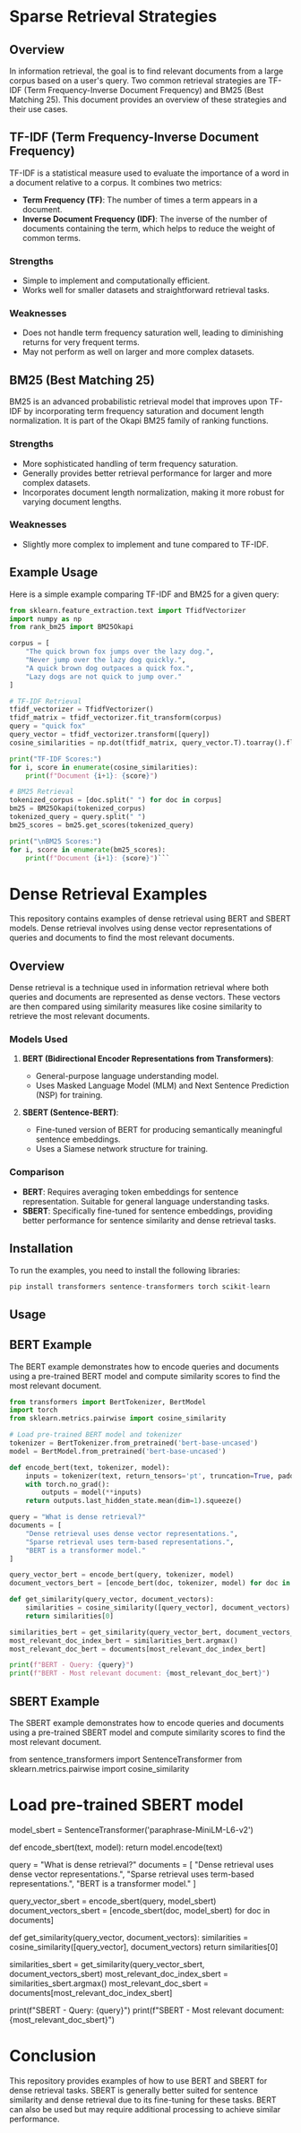 # Sparse Retrieval Strategies

## Overview
In information retrieval, the goal is to find relevant documents from a large corpus based on a user's query. Two common retrieval strategies are TF-IDF (Term Frequency-Inverse Document Frequency) and BM25 (Best Matching 25). This document provides an overview of these strategies and their use cases.

## TF-IDF (Term Frequency-Inverse Document Frequency)
TF-IDF is a statistical measure used to evaluate the importance of a word in a document relative to a corpus. It combines two metrics:
- **Term Frequency (TF)**: The number of times a term appears in a document.
- **Inverse Document Frequency (IDF)**: The inverse of the number of documents containing the term, which helps to reduce the weight of common terms.

### Strengths
- Simple to implement and computationally efficient.
- Works well for smaller datasets and straightforward retrieval tasks.

### Weaknesses
- Does not handle term frequency saturation well, leading to diminishing returns for very frequent terms.
- May not perform as well on larger and more complex datasets.

## BM25 (Best Matching 25)
BM25 is an advanced probabilistic retrieval model that improves upon TF-IDF by incorporating term frequency saturation and document length normalization. It is part of the Okapi BM25 family of ranking functions.

### Strengths
- More sophisticated handling of term frequency saturation.
- Generally provides better retrieval performance for larger and more complex datasets.
- Incorporates document length normalization, making it more robust for varying document lengths.

### Weaknesses
- Slightly more complex to implement and tune compared to TF-IDF.

## Example Usage
Here is a simple example comparing TF-IDF and BM25 for a given query:

```python
from sklearn.feature_extraction.text import TfidfVectorizer
import numpy as np
from rank_bm25 import BM25Okapi

corpus = [
    "The quick brown fox jumps over the lazy dog.",
    "Never jump over the lazy dog quickly.",
    "A quick brown dog outpaces a quick fox.",
    "Lazy dogs are not quick to jump over."
]

# TF-IDF Retrieval
tfidf_vectorizer = TfidfVectorizer()
tfidf_matrix = tfidf_vectorizer.fit_transform(corpus)
query = "quick fox"
query_vector = tfidf_vectorizer.transform([query])
cosine_similarities = np.dot(tfidf_matrix, query_vector.T).toarray().flatten()

print("TF-IDF Scores:")
for i, score in enumerate(cosine_similarities):
    print(f"Document {i+1}: {score}")

# BM25 Retrieval
tokenized_corpus = [doc.split(" ") for doc in corpus]
bm25 = BM25Okapi(tokenized_corpus)
tokenized_query = query.split(" ")
bm25_scores = bm25.get_scores(tokenized_query)

print("\nBM25 Scores:")
for i, score in enumerate(bm25_scores):
    print(f"Document {i+1}: {score}")```
```

# Dense Retrieval Examples

This repository contains examples of dense retrieval using BERT and SBERT models. Dense retrieval involves using dense vector representations of queries and documents to find the most relevant documents.

## Overview

Dense retrieval is a technique used in information retrieval where both queries and documents are represented as dense vectors. These vectors are then compared using similarity measures like cosine similarity to retrieve the most relevant documents.

### Models Used

1. **BERT (Bidirectional Encoder Representations from Transformers)**:
   - General-purpose language understanding model.
   - Uses Masked Language Model (MLM) and Next Sentence Prediction (NSP) for training.

2. **SBERT (Sentence-BERT)**:
   - Fine-tuned version of BERT for producing semantically meaningful sentence embeddings.
   - Uses a Siamese network structure for training.

### Comparison

- **BERT**: Requires averaging token embeddings for sentence representation. Suitable for general language understanding tasks.
- **SBERT**: Specifically fine-tuned for sentence embeddings, providing better performance for sentence similarity and dense retrieval tasks.

## Installation

To run the examples, you need to install the following libraries:

```python
pip install transformers sentence-transformers torch scikit-learn
```

## Usage
##  BERT Example
The BERT example demonstrates how to encode queries and documents using a pre-trained BERT model and compute similarity scores to find the most relevant document.

```python
from transformers import BertTokenizer, BertModel
import torch
from sklearn.metrics.pairwise import cosine_similarity

# Load pre-trained BERT model and tokenizer
tokenizer = BertTokenizer.from_pretrained('bert-base-uncased')
model = BertModel.from_pretrained('bert-base-uncased')

def encode_bert(text, tokenizer, model):
    inputs = tokenizer(text, return_tensors='pt', truncation=True, padding=True)
    with torch.no_grad():
        outputs = model(**inputs)
    return outputs.last_hidden_state.mean(dim=1).squeeze()

query = "What is dense retrieval?"
documents = [
    "Dense retrieval uses dense vector representations.",
    "Sparse retrieval uses term-based representations.",
    "BERT is a transformer model."
]

query_vector_bert = encode_bert(query, tokenizer, model)
document_vectors_bert = [encode_bert(doc, tokenizer, model) for doc in documents]

def get_similarity(query_vector, document_vectors):
    similarities = cosine_similarity([query_vector], document_vectors)
    return similarities[0]

similarities_bert = get_similarity(query_vector_bert, document_vectors_bert)
most_relevant_doc_index_bert = similarities_bert.argmax()
most_relevant_doc_bert = documents[most_relevant_doc_index_bert]

print(f"BERT - Query: {query}")
print(f"BERT - Most relevant document: {most_relevant_doc_bert}")
```

## SBERT Example
The SBERT example demonstrates how to encode queries and documents using a pre-trained SBERT model and compute similarity scores to find the most relevant document.

from sentence_transformers import SentenceTransformer
from sklearn.metrics.pairwise import cosine_similarity

# Load pre-trained SBERT model
model_sbert = SentenceTransformer('paraphrase-MiniLM-L6-v2')

def encode_sbert(text, model):
    return model.encode(text)

query = "What is dense retrieval?"
documents = [
    "Dense retrieval uses dense vector representations.",
    "Sparse retrieval uses term-based representations.",
    "BERT is a transformer model."
]

query_vector_sbert = encode_sbert(query, model_sbert)
document_vectors_sbert = [encode_sbert(doc, model_sbert) for doc in documents]

def get_similarity(query_vector, document_vectors):
    similarities = cosine_similarity([query_vector], document_vectors)
    return similarities[0]

similarities_sbert = get_similarity(query_vector_sbert, document_vectors_sbert)
most_relevant_doc_index_sbert = similarities_sbert.argmax()
most_relevant_doc_sbert = documents[most_relevant_doc_index_sbert]

print(f"SBERT - Query: {query}")
print(f"SBERT - Most relevant document: {most_relevant_doc_sbert}")

# Conclusion
This repository provides examples of how to use BERT and SBERT for dense retrieval tasks. SBERT is generally better suited for sentence similarity and dense retrieval due to its fine-tuning for these tasks. BERT can also be used but may require additional processing to achieve similar performance.
